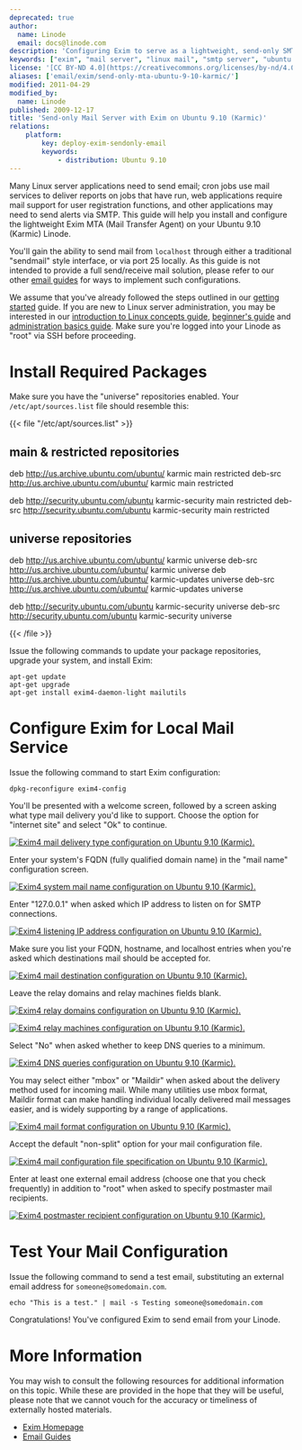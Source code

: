 ```yaml
---
deprecated: true
author:
  name: Linode
  email: docs@linode.com
description: 'Configuring Exim to serve as a lightweight, send-only SMTP server on Ubuntu 9.10 (Karmic).'
keywords: ["exim", "mail server", "linux mail", "smtp server", "ubuntu exim", "ubuntu 9.10"]
license: '[CC BY-ND 4.0](https://creativecommons.org/licenses/by-nd/4.0)'
aliases: ['email/exim/send-only-mta-ubuntu-9-10-karmic/']
modified: 2011-04-29
modified_by:
  name: Linode
published: 2009-12-17
title: 'Send-only Mail Server with Exim on Ubuntu 9.10 (Karmic)'
relations:
    platform:
        key: deploy-exim-sendonly-email
        keywords:
            - distribution: Ubuntu 9.10
---
```




Many Linux server applications need to send email; cron jobs use mail services to deliver reports on jobs that have run, web applications require mail support for user registration functions, and other applications may need to send alerts via SMTP. This guide will help you install and configure the lightweight Exim MTA (Mail Transfer Agent) on your Ubuntu 9.10 (Karmic) Linode.

You'll gain the ability to send mail from `localhost` through either a traditional "sendmail" style interface, or via port 25 locally. As this guide is not intended to provide a full send/receive mail solution, please refer to our other [email guides](/docs/email/) for ways to implement such configurations.

We assume that you've already followed the steps outlined in our [getting started](/docs/getting-started/) guide. If you are new to Linux server administration, you may be interested in our [introduction to Linux concepts guide](/docs/tools-reference/introduction-to-linux-concepts/), [beginner's guide](/docs/platform/billing-and-support/linode-beginners-guide/) and [administration basics guide](/docs/tools-reference/linux-system-administration-basics/). Make sure you're logged into your Linode as "root" via SSH before proceeding.

# Install Required Packages

Make sure you have the "universe" repositories enabled. Your `/etc/apt/sources.list` file should resemble this:

{{< file "/etc/apt/sources.list" >}}
## main & restricted repositories
deb http://us.archive.ubuntu.com/ubuntu/ karmic main restricted
deb-src http://us.archive.ubuntu.com/ubuntu/ karmic main restricted

deb http://security.ubuntu.com/ubuntu karmic-security main restricted
deb-src http://security.ubuntu.com/ubuntu karmic-security main restricted

## universe repositories
deb http://us.archive.ubuntu.com/ubuntu/ karmic universe
deb-src http://us.archive.ubuntu.com/ubuntu/ karmic universe
deb http://us.archive.ubuntu.com/ubuntu/ karmic-updates universe
deb-src http://us.archive.ubuntu.com/ubuntu/ karmic-updates universe

deb http://security.ubuntu.com/ubuntu karmic-security universe
deb-src http://security.ubuntu.com/ubuntu karmic-security universe

{{< /file >}}


Issue the following commands to update your package repositories, upgrade your system, and install Exim:

    apt-get update
    apt-get upgrade
    apt-get install exim4-daemon-light mailutils

# Configure Exim for Local Mail Service

Issue the following command to start Exim configuration:

    dpkg-reconfigure exim4-config

You'll be presented with a welcome screen, followed by a screen asking what type mail delivery you'd like to support. Choose the option for "internet site" and select "Ok" to continue.

[![Exim4 mail delivery type configuration on Ubuntu 9.10 (Karmic).](443-01-exim4-ubuntu-9.10-general.png)](443-01-exim4-ubuntu-9.10-general.png)

Enter your system's FQDN (fully qualified domain name) in the "mail name" configuration screen.

[![Exim4 system mail name configuration on Ubuntu 9.10 (Karmic).](444-02-exim4-ubuntu-9.10-mail-name.png)](444-02-exim4-ubuntu-9.10-mail-name.png)

Enter "127.0.0.1" when asked which IP address to listen on for SMTP connections.

[![Exim4 listening IP address configuration on Ubuntu 9.10 (Karmic).](445-03-exim4-ubuntu-9.10-ip-listen.png)](445-03-exim4-ubuntu-9.10-ip-listen.png)

Make sure you list your FQDN, hostname, and localhost entries when you're asked which destinations mail should be accepted for.

[![Exim4 mail destination configuration on Ubuntu 9.10 (Karmic).](446-04-exim4-ubuntu-9.10-local-domains.png)](446-04-exim4-ubuntu-9.10-local-domains.png)

Leave the relay domains and relay machines fields blank.

[![Exim4 relay domains configuration on Ubuntu 9.10 (Karmic).](447-05-exim4-ubuntu-9.10-relay-domains.png)](447-05-exim4-ubuntu-9.10-relay-domains.png)

[![Exim4 relay machines configuration on Ubuntu 9.10 (Karmic).](448-06-exim4-ubuntu-9.10-relay-machines.png)](448-06-exim4-ubuntu-9.10-relay-machines.png)

Select "No" when asked whether to keep DNS queries to a minimum.

[![Exim4 DNS queries configuration on Ubuntu 9.10 (Karmic).](449-07-exim4-ubuntu-9.10-dns-queries.png)](449-07-exim4-ubuntu-9.10-dns-queries.png)

You may select either "mbox" or "Maildir" when asked about the delivery method used for incoming mail. While many utilities use mbox format, Maildir format can make handling individual locally delivered mail messages easier, and is widely supporting by a range of applications.

[![Exim4 mail format configuration on Ubuntu 9.10 (Karmic).](450-08-exim4-ubuntu-9.10-mail-format.png)](450-08-exim4-ubuntu-9.10-mail-format.png)

Accept the default "non-split" option for your mail configuration file.

[![Exim4 mail configuration file specification on Ubuntu 9.10 (Karmic).](450-08-exim4-ubuntu-9.10-mail-format.png)](450-08-exim4-ubuntu-9.10-mail-format.png)

Enter at least one external email address (choose one that you check frequently) in addition to "root" when asked to specify postmaster mail recipients.

[![Exim4 postmaster recipient configuration on Ubuntu 9.10 (Karmic).](451-10-exim4-ubuntu-9.10-postmater-mail.png)](451-10-exim4-ubuntu-9.10-postmater-mail.png)

# Test Your Mail Configuration

Issue the following command to send a test email, substituting an external email address for `someone@somedomain.com`.

    echo "This is a test." | mail -s Testing someone@somedomain.com

Congratulations! You've configured Exim to send email from your Linode.

# More Information

You may wish to consult the following resources for additional information on this topic. While these are provided in the hope that they will be useful, please note that we cannot vouch for the accuracy or timeliness of externally hosted materials.

- [Exim Homepage](http://www.exim.org/)
- [Email Guides](/docs/email/)




